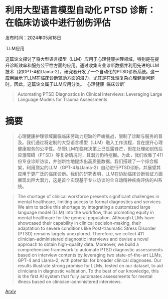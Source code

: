 # 利用大型语言模型自动化 PTSD 诊断：在临床访谈中进行创伤评估

发布时间：2024年05月18日

`LLM应用

这篇论文探讨了将大型语言模型（LLM）应用于心理健康护理领域，特别是在提升诊断效率和服务公平性方面的应用。通过收集专业诊断数据并利用先进的LLM技术（如GPT-4和Llama-2），研究者开发了一个自动化的PTSD诊断系统。这一应用展示了LLM在临床诊断辅助方面的潜力，尤其是在处理复杂心理健康问题时。因此，这篇论文属于LLM应用分类。` `心理健康` `临床诊断`

> Automating PTSD Diagnostics in Clinical Interviews: Leveraging Large Language Models for Trauma Assessments

# 摘要

> 心理健康护理领域面临临床劳动力短缺的严峻挑战，限制了诊断与服务的普及。我们通过将定制的大型语言模型（LLM）融入工作流程，旨在提升心理健康服务的公平性。尽管LLM在临床决策上已显露锋芒，但在处理如创伤后应激障碍（PTSD）等复杂情况时，其潜力仍待挖掘。为此，我们收集了411份专业诊断访谈，并创新性地提炼出高质量数据。我们搭建了一个综合框架，利用顶尖的LLM（GPT-4与Llama-2）自动进行PTSD诊断，并展望其应用于更广泛的临床诊断。我们的研究表明，LLM在协助临床诊断验证方面展现出巨大潜力，这是首个实现基于专业访谈的全自动精神疾病评估的AI系统。

> The shortage of clinical workforce presents significant challenges in mental healthcare, limiting access to formal diagnostics and services. We aim to tackle this shortage by integrating a customized large language model (LLM) into the workflow, thus promoting equity in mental healthcare for the general population. Although LLMs have showcased their capability in clinical decision-making, their adaptation to severe conditions like Post-traumatic Stress Disorder (PTSD) remains largely unexplored. Therefore, we collect 411 clinician-administered diagnostic interviews and devise a novel approach to obtain high-quality data. Moreover, we build a comprehensive framework to automate PTSD diagnostic assessments based on interview contents by leveraging two state-of-the-art LLMs, GPT-4 and Llama-2, with potential for broader clinical diagnoses. Our results illustrate strong promise for LLMs, tested on our dataset, to aid clinicians in diagnostic validation. To the best of our knowledge, this is the first AI system that fully automates assessments for mental illness based on clinician-administered interviews.

[Arxiv](https://arxiv.org/abs/2405.11178)